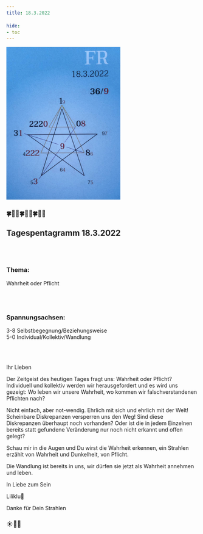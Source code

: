 ```yaml
---
title: 18.3.2022

hide:
- toc
---
```



<style>
img {
  width: 300px;
  max-width: 99%
}
</style>

![](/img/2022/2022-03-18.png)

### 🍀🦋💚🍀🦋💚🍀🦋💚
## **Tagespentagramm 18.3.2022**

<br><br>

### **Thema:**
Wahrheit oder Pflicht

<br><br>

### **Spannungsachsen:**
3-8 Selbstbegegnung/Beziehungsweise  
5-0 Individual/Kollektiv/Wandlung  

<br><br>

Ihr Lieben

Der Zeitgeist des heutigen Tages fragt uns: Wahrheit oder Pflicht? Individuell und kollektiv werden wir herausgefordert und es wird uns gezeigt: Wo leben wir unsere Wahrheit, wo kommen wir falschverstandenen Pflichten nach?

Nicht einfach, aber not-wendig. Ehrlich mit sich und ehrlich mit der Welt! Scheinbare Diskrepanzen versperren uns den Weg! Sind diese Diskrepanzen überhaupt noch vorhanden? Oder ist die in jedem Einzelnen bereits statt gefundene Veränderung nur noch nicht erkannt und offen gelegt?

Schau mir in die Augen und Du wirst die Wahrheit erkennen, ein Strahlen erzählt von Wahrheit und Dunkelheit, von Pflicht.

Die Wandlung ist bereits in uns, wir dürfen sie jetzt als Wahrheit annehmen und leben.

In Liebe zum Sein

Liliklu🦋

Danke für Dein Strahlen
### ☀️💞🌟
